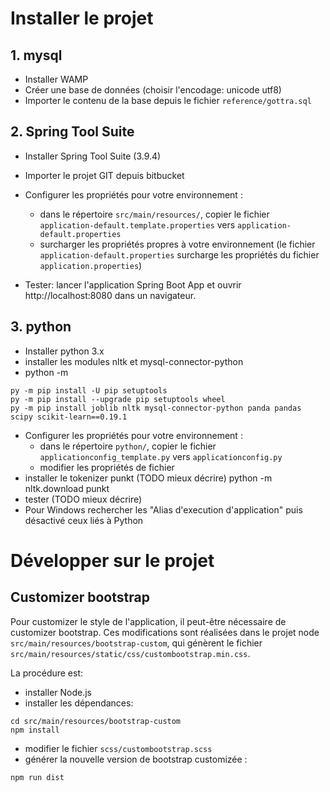 # Installer le projet

## 1. mysql
- Installer WAMP
- Créer une base de données (choisir l'encodage: unicode utf8)
- Importer le contenu de la base depuis le fichier `reference/gottra.sql`

## 2. Spring Tool Suite
- Installer Spring Tool Suite (3.9.4)
- Importer le projet GIT depuis bitbucket
- Configurer les propriétés pour votre environnement :
    - dans le répertoire `src/main/resources/`, copier le fichier `application-default.template.properties` vers `application-default.properties` 
    - surcharger les propriétés propres à votre environnement (le fichier `application-default.properties` surcharge les propriétés du fichier `application.properties`)

- Tester: lancer l'application Spring Boot App et ouvrir http://localhost:8080 dans un navigateur.

## 3. python
- Installer python 3.x
- installer les modules nltk et mysql-connector-python
- python -m
```
py -m pip install -U pip setuptools
py -m pip install --upgrade pip setuptools wheel
py -m pip install joblib nltk mysql-connector-python panda pandas scipy scikit-learn==0.19.1
```
- Configurer les propriétés pour votre environnement :
    - dans le répertoire `python/`, copier le fichier `applicationconfig_template.py` vers `applicationconfig.py`
    - modifier les propriétés de fichier
- installer le tokenizer punkt (TODO mieux décrire) python -m nltk.download punkt
- tester (TODO mieux décrire)
- Pour Windows rechercher les "Alias d'execution d'application" puis désactivé ceux liés à Python

	
# Développer sur le projet

## Customizer bootstrap
Pour customizer le style de l'application, il peut-être nécessaire de customizer bootstrap. Ces modifications sont réalisées dans le projet node `src/main/resources/bootstrap-custom`, qui génèrent le fichier `src/main/resources/static/css/custombootstrap.min.css`.

La procédure est:

- installer Node.js
- installer les dépendances: 

```
cd src/main/resources/bootstrap-custom
npm install
```
- modifier le fichier `scss/custombootstrap.scss`
- générer la nouvelle version de bootstrap customizée : 

```
npm run dist
```

	